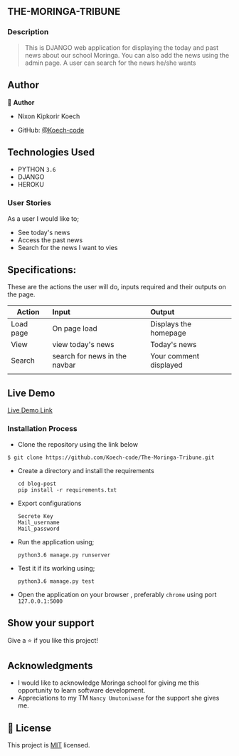 ## THE-MORINGA-TRIBUNE 

### Description
> This is DJANGO web application for displaying the today and past news about our school Moringa.
> You can also add the news using the admin page.
> A user can search for the news he/she wants
## Author

👤 **Author**
- Nixon Kipkorir Koech

- GitHub: [@Koech-code](https://github.com/Koech-code)

## Technologies Used

- PYTHON `3.6`
- DJANGO
- HEROKU

### User Stories
As a user I would like to;

- See today's news
- Access the past news
- Search for the news I want to vies

## Specifications:
These are the actions the user will do, inputs required and their outputs on the page. 

  | Action    | Input                                      | Output                        |
  | ----------|:-------------                              | :------                       |
  | Load page | On page load                               | Displays the homepage         |
  |View       | view today's news                          |Today's news  
  | Search    |search for news in the navbar               | Your comment displayed        |
  |           |                                            |                               |
## Live Demo

[Live Demo Link]( https://nickytribunes.herokuapp.com/)


### Installation Process

- Clone the repository using the link below

```
$ git clone https://github.com/Koech-code/The-Moringa-Tribune.git

```

- Create a directory and install the requirements

  ```
  cd blog-post
  pip install -r requirements.txt
  ```
- Export configurations
  ```
  Secrete Key
  Mail_username
  Mail_password
  ```
- Run the application using;
  ```
  python3.6 manage.py runserver
  ```
- Test it if its working using;
  ```
  python3.6 manage.py test
  ```
- Open the application on your browser , preferably `chrome` using port `127.0.0.1:5000`


## Show your support

Give a ⭐️ if you like this project!

## Acknowledgments

- I would like to acknowledge Moringa school for giving me this opportunity to learn software development.
- Appreciations to  my TM `Nancy Umutoniwase` for the support she gives me.

## 📝 License

This project is [MIT](LICENCE.md) licensed.